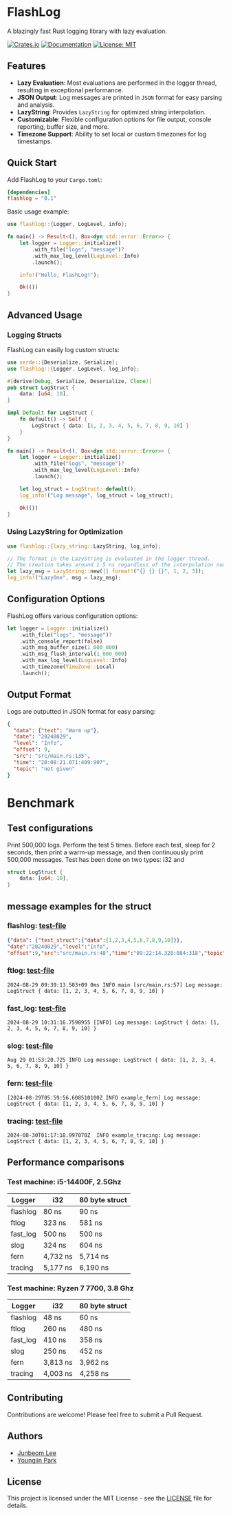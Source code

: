 # FlashLog

A blazingly fast Rust logging library with lazy evaluation.

[![Crates.io](https://img.shields.io/crates/v/flashlog.svg)](https://crates.io/crates/flashlog)
[![Documentation](https://docs.rs/flashlog/badge.svg)](https://docs.rs/flashlog)
[![License: MIT](https://img.shields.io/badge/License-MIT-yellow.svg)](https://opensource.org/licenses/MIT)

## Features

- **Lazy Evaluation**: Most evaluations are performed in the logger thread, resulting in exceptional performance.
- **JSON Output**: Log messages are printed in `JSON` format for easy parsing and analysis.
- **LazyString**: Provides `LazyString` for optimized string interpolation.
- **Customizable**: Flexible configuration options for file output, console reporting, buffer size, and more.
- **Timezone Support**: Ability to set local or custom timezones for log timestamps.

## Quick Start

Add FlashLog to your `Cargo.toml`:

```toml
[dependencies]
flashlog = "0.1"
```

Basic usage example:

```rust
use flashlog::{Logger, LogLevel, info};

fn main() -> Result<(), Box<dyn std::error::Error>> {
    let logger = Logger::initialize()
        .with_file("logs", "message")?
        .with_max_log_level(LogLevel::Info)
        .launch();

    info!("Hello, FlashLog!");

    Ok(())
}
```

## Advanced Usage

### Logging Structs

FlashLog can easily log custom structs:

```rust
use serde::{Deserialize, Serialize};
use flashlog::{Logger, LogLevel, log_info};

#[derive(Debug, Serialize, Deserialize, Clone)]
pub struct LogStruct {
    data: [u64; 10],
}

impl Default for LogStruct {
    fn default() -> Self {
        LogStruct { data: [1, 2, 3, 4, 5, 6, 7, 8, 9, 10] }
    }
}

fn main() -> Result<(), Box<dyn std::error::Error>> {
    let logger = Logger::initialize()
        .with_file("logs", "message")?
        .with_max_log_level(LogLevel::Info)
        .launch();

    let log_struct = LogStruct::default();
    log_info!("Log message", log_struct = log_struct);

    Ok(())
}
```

### Using LazyString for Optimization

```rust
use flashlog::{lazy_string::LazyString, log_info};

// The format in the LazyString is evaluated in the logger thread. 
// The creation takes around 1.5 ns regardless of the interpolation number
let lazy_msg = LazyString::new(|| format!("{} {} {}", 1, 2, 3)); 
log_info!("LazyOne", msg = lazy_msg);
```

## Configuration Options

FlashLog offers various configuration options:

```rust
let logger = Logger::initialize()
    .with_file("logs", "message")?
    .with_console_report(false)
    .with_msg_buffer_size(1_000_000)
    .with_msg_flush_interval(1_000_000)
    .with_max_log_level(LogLevel::Info)
    .with_timezone(TimeZone::Local)
    .launch();
```

## Output Format

Logs are outputted in JSON format for easy parsing:

```json
{
  "data": {"text": "Warm up"},
  "date": "20240829",
  "level": "Info",
  "offset": 9,
  "src": "src/main.rs:135",
  "time": "20:08:21.071:409:907",
  "topic": "not given"
}
```

# Benchmark
## Test configurations
Print 500,000 logs. Perform the test 5 times. Before each test, sleep for 2 seconds, then print a warm-up message, and then continuously print 500,000 messages. Test has been done on two types: i32 and

```Rust
struct LogStruct {
    data: [u64; 10],
}
```
## message examples for the struct
### flashlog: [test-file](./examples/flashlog/src/main.rs)
```Json
{"data": {"test_struct":{"data":[1,2,3,4,5,6,7,8,9,10]}},
"date":"20240829","level":"Info",
"offset":9,"src":"src/main.rs:48","time":"09:22:14.328:084:318","topic":"Log message"}
```

### ftlog: [test-file](./examples/ftlog/src/main.rs)
```
2024-08-29 09:39:13.503+09 0ms INFO main [src/main.rs:57] Log message: LogStruct { data: [1, 2, 3, 4, 5, 6, 7, 8, 9, 10] }
```

### fast_log: [test-file](./examples/fast_log/src/main.rs)
```
2024-08-29 10:31:16.7598955 [INFO] Log message: LogStruct { data: [1, 2, 3, 4, 5, 6, 7, 8, 9, 10] }
```

### slog: [test-file](./examples/slog/src/main.rs)
```
Aug 29 01:53:20.725 INFO Log message: LogStruct { data: [1, 2, 3, 4, 5, 6, 7, 8, 9, 10] }
```

### fern: [test-file](./examples/fern/src/main.rs)
```
[2024-08-29T05:59:56.608510100Z INFO example_fern] Log message: LogStruct { data: [1, 2, 3, 4, 5, 6, 7, 8, 9, 10] }
```

### tracing: [test-file](./examples/tracing/src/main.rs)
```
2024-08-30T01:17:18.997070Z  INFO example_tracing: Log message: LogStruct { data: [1, 2, 3, 4, 5, 6, 7, 8, 9, 10] }
```
## Performance comparisons
### Test machine: i5-14400F, 2.5Ghz

| Logger    | i32           | 80 byte struct  |
| --------- | ------------- | --------------- |
| flashlog  | 80 ns         | 90 ns           |
| ftlog     | 323 ns        | 581 ns          |
| fast_log  | 500 ns        | 500 ns          |
| slog      | 324 ns        | 604 ns          |
| fern      | 4,732 ns      | 5,714 ns        |
| tracing   | 5,177 ns      | 6,190 ns        |


### Test machine: Ryzen 7 7700, 3.8 Ghz
| Logger    | i32           | 80 byte struct  |
| --------- | ------------- | --------------- |
| flashlog  | 48 ns         | 60 ns           |
| ftlog     | 260 ns        | 480 ns          |
| fast_log  | 410 ns        | 358 ns          |
| slog      | 250 ns        | 452 ns          |
| fern      | 3,813 ns      | 3,962 ns        |
| tracing   | 4,003 ns      | 4,258 ns        | 

## Contributing

Contributions are welcome! Please feel free to submit a Pull Request.
## Authors

- [Junbeom Lee](https://github.com/JunbeomL22)
- [Youngjin Park](https://github.com/youngjin-create)

## License

This project is licensed under the MIT License - see the [LICENSE](LICENSE) file for details.